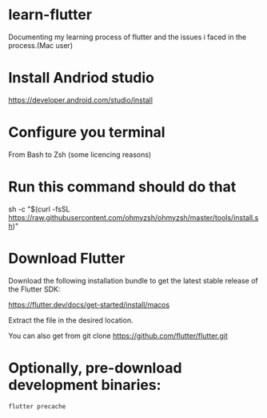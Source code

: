 # learn-flutter
Documenting my learning process of flutter and the issues i faced in the process.(Mac user)
# Install Andriod studio 
https://developer.android.com/studio/install

# Configure you terminal 
From Bash to Zsh (some licencing reasons)

# Run this command should do that 
sh -c "$(curl -fsSL https://raw.githubusercontent.com/ohmyzsh/ohmyzsh/master/tools/install.sh)"

# Download Flutter 
Download the following installation bundle to get the latest stable release of the Flutter SDK:

https://flutter.dev/docs/get-started/install/macos

Extract the file in the desired location.

You can also get from git clone https://github.com/flutter/flutter.git


# Optionally, pre-download development binaries:
```zsh
flutter precache
```

